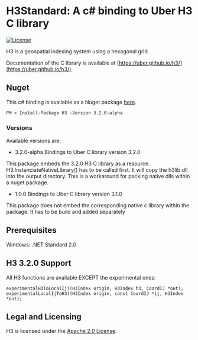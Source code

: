 # H3Standard: A c# binding to Uber H3 C library

[![License](https://img.shields.io/badge/License-Apache%202.0-blue.svg)](LICENSE)

H3 is a geospatial indexing system using a hexagonal grid.

Documentation of the C library is available at [https://uber.github.io/h3/](https://uber.github.io/h3/).

## Nuget

This c# binding is available as a Nuget package [here](https://www.nuget.org/packages/H3/). 

```
PM > Install-Package H3 -Version 3.2.0-alpha
```

### Versions

Available versions are:
- 3.2.0-alpha Bindings to Uber C library version 3.2.0

This package embeds the 3.2.0 H3 C library as a resource.
H3.InstanciateNativeLibrary() has to be called first. It will copy the h3lib.dll into the output directory.
This is a workaround for packing native dlls within a nuget package.

- 1.0.0 Bindings to Uber C library version 3.1.0

This package does not embed the corresponding native c library within the package.
It has to be build and added separately

## Prerequisites
Windows: .NET Standard 2.0

## H3 3.2.0 Support

All H3 functions are available EXCEPT the experimental ones:

```
experimentalH3ToLocalIj)(H3Index origin, H3Index h3, CoordIJ *out);
experimentalLocalIjToH3)(H3Index origin, const CoordIJ *ij, H3Index *out);
```

## Legal and Licensing

H3 is licensed under the [Apache 2.0 License](./LICENSE).
